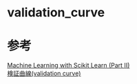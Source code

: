 # validation_curve



# 参考
[Machine Learning with Scikit Learn (Part II)](http://aidiary.hatenablog.com/entry/20150826/1440596779)  
[検証曲線(validation curve)](https://python.atelierkobato.com/curve/)  

